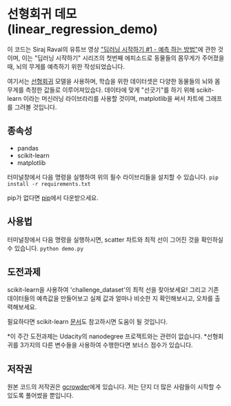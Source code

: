 # 선형회귀 데모 (linear_regression_demo)
이 코드는 Siraj Raval의 유튜브 영상 ["딥러닝 시작하기 #1 - 예측 하는 방법"](https://youtu.be/vOppzHpvTiQ)에 관한 것이며, 이는 "딥러닝 시작하기" 시리즈의 첫번째 에피소드로 동물들의 몸무게가 주어졌을 때, 뇌의 무게를 예측하기 위한 작성되었습니다. 

여기서는 [선형회귀](http://www.statisticssolutions.com/what-is-linear-regression/) 모델을 사용하며, 학습을 위한 데이터셋은 다양한 동물들의 뇌와 몸무게를 측정한 값들로 이루어져있습다. 데이타에 맞게 "선긋기"를 하기 위해 scikit- learn 이라는 머신러닝 라이브라리를 사용할 것이며, matplotlib을 써서 차트에 그래프를 그려볼 것입니다.

## 종속성

* pandas
* scikit-learn
* matplotlib

터미널창에서 다음 명령을 실행하여 위의 필수 라이브리들을 설치할 수 있습니다.
`pip install -r requirements.txt` 
 
pip가 없다면 [pip](https://pip.pypa.io/en/stable/installing/)에서 다운받으세요. 

## 사용법

터미널창에서 다음 명령을 실행하시면, scatter 차트와 최적 선이 그어진 것을 확인하실 수 있습니다.
`python demo.py`

## 도전과제

scikit-learn을 사용하여 'challenge_dataset'의 최적 선을 찾아보세요! 그리고 기존 데이터들의 예측값을 만들어보고 실제 값과 얼마나 비슷한 지 확인해보시고, 오차를 출력해보세요. 

필요하다면 scikit-learn [문서](http://scikit-learn.org/stable/documentation.html)도 참고하시면 도움이 될 것입니다.

*이 주간 도전과제는  Udacity의 nanodegree 프로젝트와는 관련이 없습니다.
*선형회귀를 3가지의 다른 변수들을 사용하여 수행한다면 보너스 점수가 있습니다.

## 저작권

원본 코드의 저작권은 [gcrowder](https://github.com/gcrowder)에게 있습니다. 저는 단지 더 많은 사람들이 시작할 수 있도록 풀어썼을 뿐입니다.
